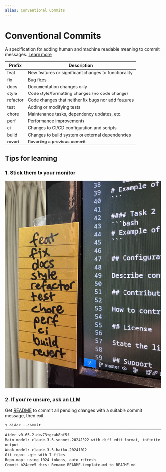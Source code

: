 ```yaml
---
alias: Conventional Commits
---
```

# Conventional Commits

A specification for adding human and machine readable meaning to commit messages. [Learn more](https://www.conventionalcommits.org/)

| Prefix   | Description                                          |
| -------- | ---------------------------------------------------- |
| feat     | New features or significant changes to functionality |
| fix      | Bug fixes                                            |
| docs     | Documentation changes only                           |
| style    | Code style/formatting changes (no code change)       |
| refactor | Code changes that neither fix bugs nor add features  |
| test     | Adding or modifying tests                            |
| chore    | Maintenance tasks, dependency updates, etc.          |
| perf     | Performance improvements                             |
| ci       | Changes to CI/CD configuration and scripts           |
| build    | Changes to build system or external dependencies     |
| revert   | Reverting a previous commit                          |
## Tips for learning

### 1. Stick them to your monitor


![](assets/IMG_0893.jpeg)

### 2. If you're unsure, ask an LLM

Get [README](../software/aider/README.md) to commit all pending changes with a suitable commit message, then exit.

```
$ aider --commit
───────────────────────────────────────────────────────────────────────────────────────
Aider v0.65.2.dev73+gcab8bf5f
Main model: claude-3-5-sonnet-20241022 with diff edit format, infinite output
Weak model: claude-3-5-haiku-20241022
Git repo: .git with 7 files
Repo-map: using 1024 tokens, auto refresh
Commit b24eee5 docs: Rename README-template.md to README.md
```